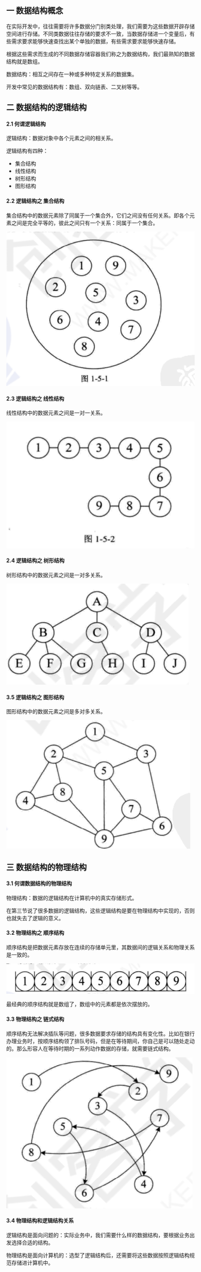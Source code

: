 ## 一 数据结构概念

在实际开发中，往往需要将许多数据分门别类处理，我们需要为这些数据开辟存储空间进行存储。不同类数据往往存储的要求不一致，当数据存储进一个变量后，有些需求要求能够快速查找出某个单独的数据，有些需求要求能够快速存储。  

根据这些需求而生成的不同数据存储容器我们称之为数据结构，我们最熟知的数据结构就是数组。  

数据结构：相互之间存在一种或多种特定关系的数据集。  

开发中常见的数据结构有：数组、双向链表、二叉树等等。

## 二 数据结构的逻辑结构

#### 2.1 何谓逻辑结构

逻辑结构：数据对象中各个元素之间的相关系。  

逻辑结构有四种：
- 集合结构
- 线性结构
- 树形结构
- 图形结构

#### 2.2 逻辑结构之 集合结构

集合结构中的数据元素除了同属于一个集合外，它们之间没有任何关系。即各个元素之间是完全平等的，彼此之间只有一个关系：同属于一个集合。

![](../images/Algorithm/local-01.png)

#### 2.3 逻辑结构之 线性结构

线性结构中的数据元素之间是一对一关系。

![](../images/Algorithm/local-02.png)

#### 2.4 逻辑结构之 树形结构

树形结构中的数据元素之间是一对多关系。

![](../images/Algorithm/local-03.png)


#### 3.5 逻辑结构之 图形结构

图形结构中的数据元素之间是多对多关系。

![](../images/Algorithm/local-04.png)

## 三 数据结构的物理结构

#### 3.1 何谓数据结构的物理结构

物理结构：数据的逻辑结构在计算机中的真实存储形式。  

在第三节说了很多数据的逻辑结构，这些逻辑结构是要在物理结构中实现的，否则也就失去了逻辑的意义。  

#### 3.2 物理结构之 顺序结构

顺序结构是把数据元素存放在连续的存储单元里，其数据间的逻辑关系和物理关系是一致的。

![](../images/Algorithm/local-05.png)

最经典的顺序结构就是数组了，数组中的元素都是依次摆放的。

#### 3.3 物理结构之 链式结构

顺序结构无法解决插队等问题，很多数据要求存储的结构具有变化性。比如在银行办理业务时，按顺序结构领了排队号码，但是在等待期间，你自己是可以随处走动的。那么形容人在等待时期的一系列动作数据的存储，就需要链式结构。

![](../images/Algorithm/local-06.png)

#### 3.4 物理结构和逻辑结构关系

逻辑结构是面向问题的：实际业务中，我们需要什么样的数据结构，要根据业务出发选择合适的结构。  

物理结构是面向计算机的：选型了逻辑结构后，还需要将这些数据按照逻辑结构规范存储进计算机中。

